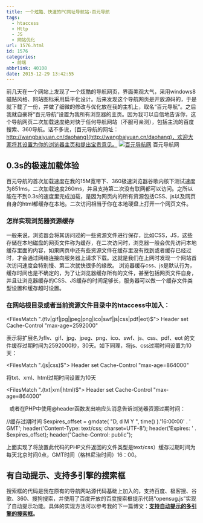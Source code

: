 ```yaml
---
title: 一个炫酷、快速的PC网址导航站-百元导航
tags:
  - htaccess
  - Http
  - JS
  - 网站优化
url: 1576.html
id: 1576
categories:
  - 前端
abbrlink: 40108
date: 2015-12-29 13:42:55
---
```


前几天在一个网站上发现了一个炫酷的导航网页，界面美观大气，采用windows8磁贴风格、网站图标采用扁平化设计。后来发现这个导航网页是开放源码的，于是就下载了一份，并做了细微的修改与优化放在我的主机上，取名“百元导航”。之后我就自豪将“百元导航”设置为我所有浏览器的主页。因为我可以自信地告诉你，这个导航网页二次加载速度绝对快于任何导航网站（不服可亲测），包括主流的百度搜索、360导航。话不多说，[百元导航的网址：http://wangbaiyuan.cn/daohang](http://wangbaiyuan.cn/daohang)，欢迎大家将其设置为你的浏览器主页和提出宝贵意见。 [![百元导航网](http://wangbaiyuan.cn/wp-content/uploads/2015/12/wangbaiyuan.cn_2015-12-29_13-08-19.jpg)](http://wangbaiyuan.cn/wp-content/uploads/2015/12/wangbaiyuan.cn_2015-12-29_13-08-19.jpg) 百元导航网

0.3s的极速加载体验
-----------

百元导航的首次加载速度在我的15M宽带下、360极速浏览器谷歌内核下测试速度为851ms，二次加载速度260ms，并且支持第二次没有联网都可以访问。之所以能在不到0.3s的速度里完成加载，是因为网页内的所有资源包括CSS、js以及网页自身的html都缓存在本地。二次访问相当于你在本地硬盘上打开一个网页文件。

### 怎样实现浏览器资源缓存

一般来说，浏览器会将其访问过的一些资源文件进行保存，比如CSS，JS，这些存储在本地磁盘的网页文件称为缓存，在二次访问时，浏览器一般会优先访问本地缓存里面的内容，如果网页中还有些资源文件在缓存里没有找到或者缓存已经过时，才会通过网络连接向服务器上请求下载。这就是我们在上网时发现一个网站首次访问速度会特别慢、第二次就快很多的缘故。 浏览器缓存css、js是默认行为，缓存时间也是不确定的，为了让浏览器缓存所有的文件，甚至包括网页文件自身，并且让浏览器缓存的CSS、JS缓存的时间足够长，服务器可以做一个缓存文件类型设置和缓存超时设置。

### 在网站根目录或者当前资源文件目录中的htaccess中加入：

<FilesMatch ".(flv|gif|jpg|jpeg|png|ico|swf|js|css|pdf|eot)$">
Header set Cache-Control "max-age=2592000"
</FilesMatch>

表示将扩展名为flv、gif、jpg、jpeg、png、ico、swf、js、css、pdf、eot 的文件缓存过期时间为2592000秒，30天。如下同理，将js、css过期时间设置为10天：

<FilesMatch ".(js|css)$">
Header set Cache-Control "max-age=864000"
</FilesMatch>

将txt、xml、html过期时间设置为10天

<FilesMatch ".(txt|xml|html)$">
Header set Cache-Control "max-age=864000"
</FilesMatch>

  或者在PHP中使用@header函数发出响应头消息告诉浏览器资源过期时间：

//缓存过期时间
$expires_offset = gmdate( "D, d M Y ", time() ).'16:00:00' . ' GMT';
header('Content-Type: text/css; charset=UTF-8');
header('Expires: ' . $expires_offset);
header("Cache-Control: public");

上面实现了将放置此代码的PHP文件返回的文件类型是text/css）缓存过期时间为每天北京时间0点，GMT时间（格林尼治时间）16：00。

有自动提示、支持多引擎的搜索框
---------------

搜索框的代码是我在原有的导航网站源代码基础上加入的，支持百度、极客搜、谷歌、360、搜狗搜索，并使用了百度开放的百度搜索框提示代码“opensug.js”实现了自动提示功能。具体的实现方法可以参考我的下一篇博文：**[支持自动提示的多引擎的搜索框](http://wangbaiyuan.cn/mul-engine-auto-prompt-search-box.html "编辑“支持自动提示的多引擎的搜索框”")。**